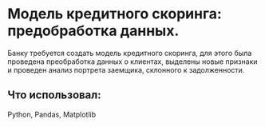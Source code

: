 # Модель кредитного скоринга: предобработка данных.

Банку требуется создать модель кредитного скоринга, для этого была проведена преобработка данных о клиентах, выделены новые признаки и проведен анализ портрета заемщика, склонного к задолженности.

## Что использовал:
Python, Pandas, Matplotlib
